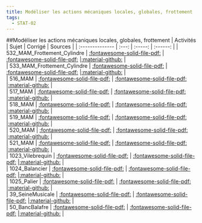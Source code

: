 ```yaml
---
title: Modéliser les actions mécaniques locales, globales, frottement 
tags:
  - STAT-02
---
```

[comment]: <> (Généré automatiquement par make_all_activites.py, creation_fichiers_activites)

##Modéliser les actions mécaniques locales, globales, frottement 
| Activités | Sujet | Corrigé | Sources  | 
| :-------------- | :---: | :-----: | :------: | 
| 532_MAM_Frottement_Cylindre | [:fontawesome-solid-file-pdf:](https://xpessoles-cpge.fr/pdf/STAT-02_532_MAM_Frottement_Cylindre_Sujet.pdf) | [:fontawesome-solid-file-pdf:](https://xpessoles-cpge.fr/pdf/STAT-02_532_MAM_Frottement_Cylindre_Corrige.pdf) |[:material-github:](https://github.com/xpessoles/PSI_ExercicesCompetences/tree/main/532_MAM_Frottement_Cylindre) |  
| 533_MAM_Frottement_Cylindre | [:fontawesome-solid-file-pdf:](https://xpessoles-cpge.fr/pdf/STAT-02_533_MAM_Frottement_Cylindre_Sujet.pdf) | [:fontawesome-solid-file-pdf:](https://xpessoles-cpge.fr/pdf/STAT-02_533_MAM_Frottement_Cylindre_Corrige.pdf) |[:material-github:](https://github.com/xpessoles/PSI_ExercicesCompetences/tree/main/533_MAM_Frottement_Cylindre) |  
| 516_MAM | [:fontawesome-solid-file-pdf:](https://xpessoles-cpge.fr/pdf/STAT-02_516_MAM_Sujet.pdf) | [:fontawesome-solid-file-pdf:](https://xpessoles-cpge.fr/pdf/STAT-02_516_MAM_Corrige.pdf) |[:material-github:](https://github.com/xpessoles/PSI_ExercicesCompetences/tree/main/MAM) |  
| 517_MAM | [:fontawesome-solid-file-pdf:](https://xpessoles-cpge.fr/pdf/STAT-02_517_MAM_Sujet.pdf) | [:fontawesome-solid-file-pdf:](https://xpessoles-cpge.fr/pdf/STAT-02_517_MAM_Corrige.pdf) |[:material-github:](https://github.com/xpessoles/PSI_ExercicesCompetences/tree/main/MAM) |  
| 518_MAM | [:fontawesome-solid-file-pdf:](https://xpessoles-cpge.fr/pdf/STAT-02_518_MAM_Sujet.pdf) | [:fontawesome-solid-file-pdf:](https://xpessoles-cpge.fr/pdf/STAT-02_518_MAM_Corrige.pdf) |[:material-github:](https://github.com/xpessoles/PSI_ExercicesCompetences/tree/main/MAM) |  
| 519_MAM | [:fontawesome-solid-file-pdf:](https://xpessoles-cpge.fr/pdf/STAT-02_519_MAM_Sujet.pdf) | [:fontawesome-solid-file-pdf:](https://xpessoles-cpge.fr/pdf/STAT-02_519_MAM_Corrige.pdf) |[:material-github:](https://github.com/xpessoles/PSI_ExercicesCompetences/tree/main/MAM) |  
| 520_MAM | [:fontawesome-solid-file-pdf:](https://xpessoles-cpge.fr/pdf/STAT-02_520_MAM_Sujet.pdf) | [:fontawesome-solid-file-pdf:](https://xpessoles-cpge.fr/pdf/STAT-02_520_MAM_Corrige.pdf) |[:material-github:](https://github.com/xpessoles/PSI_ExercicesCompetences/tree/main/MAM) |  
| 521_MAM | [:fontawesome-solid-file-pdf:](https://xpessoles-cpge.fr/pdf/STAT-02_521_MAM_Sujet.pdf) | [:fontawesome-solid-file-pdf:](https://xpessoles-cpge.fr/pdf/STAT-02_521_MAM_Corrige.pdf) |[:material-github:](https://github.com/xpessoles/PSI_ExercicesCompetences/tree/main/MAM) |  
| 1023_Vilebrequin | [:fontawesome-solid-file-pdf:](https://xpessoles-cpge.fr/pdf/STAT-02_1023_Vilebrequin_Sujet.pdf) | [:fontawesome-solid-file-pdf:](https://xpessoles-cpge.fr/pdf/STAT-02_1023_Vilebrequin_Corrige.pdf) |[:material-github:](https://github.com/xpessoles/PSI_ExercicesCompetences/tree/main/Vilebrequin) |  
| 1024_Balancier | [:fontawesome-solid-file-pdf:](https://xpessoles-cpge.fr/pdf/STAT-02_1024_Balancier_Sujet.pdf) | [:fontawesome-solid-file-pdf:](https://xpessoles-cpge.fr/pdf/STAT-02_1024_Balancier_Corrige.pdf) |[:material-github:](https://github.com/xpessoles/PSI_ExercicesCompetences/tree/main/Balancier) |  
| 1025_Palier | [:fontawesome-solid-file-pdf:](https://xpessoles-cpge.fr/pdf/STAT-02_1025_Palier_Sujet.pdf) | [:fontawesome-solid-file-pdf:](https://xpessoles-cpge.fr/pdf/STAT-02_1025_Palier_Corrige.pdf) |[:material-github:](https://github.com/xpessoles/PSI_ExercicesCompetences/tree/main/Palier) |  
| 39_SeineMusicale | [:fontawesome-solid-file-pdf:](https://xpessoles-cpge.fr/pdf/STAT-02_39_SeineMusicale_Sujet.pdf) | [:fontawesome-solid-file-pdf:](https://xpessoles-cpge.fr/pdf/STAT-02_39_SeineMusicale_Corrige.pdf) |[:material-github:](https://github.com/xpessoles/PSI_ExercicesCompetences/tree/main/ineMusicale) |  
| 50_BancBalafre | [:fontawesome-solid-file-pdf:](https://xpessoles-cpge.fr/pdf/STAT-02_50_BancBalafre_Sujet.pdf) | [:fontawesome-solid-file-pdf:](https://xpessoles-cpge.fr/pdf/STAT-02_50_BancBalafre_Corrige.pdf) |[:material-github:](https://github.com/xpessoles/PSI_ExercicesCompetences/tree/main/ncBalafre) |  

